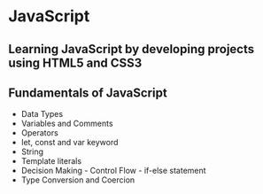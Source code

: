 # JavaScript

## Learning JavaScript by developing projects using HTML5 and CSS3

## Fundamentals of JavaScript

- Data Types
- Variables and Comments
- Operators
- let, const and var keyword
- String
- Template literals
- Decision Making - Control Flow - if-else statement
- Type Conversion and Coercion
